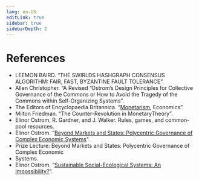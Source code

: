 ```yaml
---
lang: en-US
editLink: true
sidebar: true
sidebarDepth: 2
---
```


# References

- LEEMON BAIRD. “THE SWIRLDS HASHGRAPH CONSENSUS ALGORITHM: FAIR, FAST, BYZANTINE FAULT TOLERANCE”.
- Allen Christopher. “A Revised ”Ostrom’s Design Principles for Collective Governance of the Commons or How to Avoid the Tragedy of the Commons within Self-Organizing Systems”.
- The Editors of Encyclopaedia Britannica. “[Monetarism](https://www.britannica.com/topic/monetarism), Economics”.
- Milton Friedman. “The Counter-Revolution in MonetaryTheory”.
- Elinor Ostrom, R. Gardner, and J. Walker. Rules, games, and common-pool resources.
- Elinor Ostrom. “[Beyond Markets and States: Polycentric Governance of Complex Economic Systems](http://www.aeaweb.org/articles?id=10.1257/aer.100.3.641)".
- Prize Lecture: Beyond Markets and States: Polycentric Governance of Complex Economic
- Systems.
- Elinor Ostrom. “[Sustainable Social-Ecological Systems: An Impossibility?](https://ssrn.com/abstract=997834)”.
